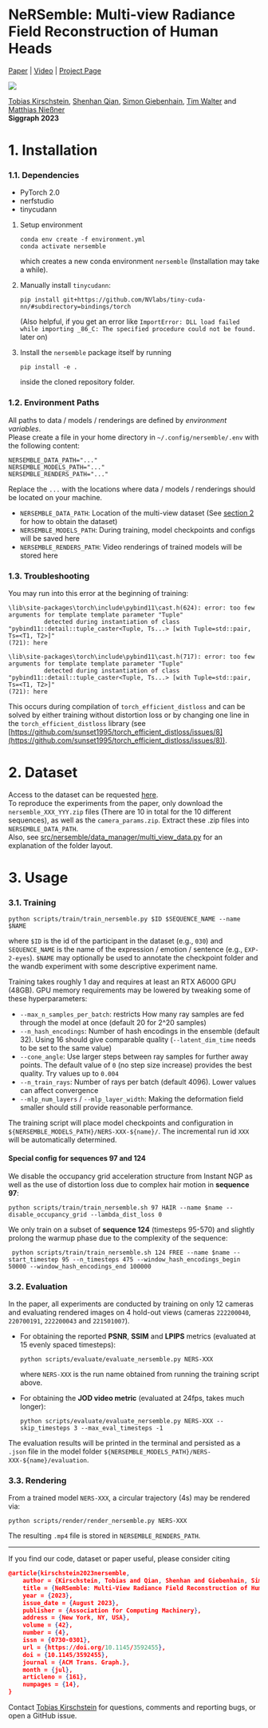 # NeRSemble: Multi-view Radiance Field Reconstruction of Human Heads

[Paper](https://arxiv.org/pdf/2305.03027.pdf) | [Video](https://youtu.be/a-OAWqBzldU) | [Project Page](https://tobias-kirschstein.github.io/nersemble/)

![](static/nersemble_teaser.gif)

[Tobias Kirschstein](https://tobias-kirschstein.github.io/), [Shenhan Qian](https://shenhanqian.github.io), [Simon Giebenhain](https://simongiebenhain.github.io/), [Tim Walter](https://www.linkedin.com/in/tim-walter-7203aa20b/?originalSubdomain=de) and [Matthias Nießner](https://niessnerlab.org/)  
**Siggraph 2023**

# 1. Installation
### 1.1. Dependencies
- PyTorch 2.0
- nerfstudio
- tinycudann


 1. Setup environment
    ```
    conda env create -f environment.yml
    conda activate nersemble
    ```
    which creates a new conda environment `nersemble` (Installation may take a while).


 2. Manually install `tinycudann`:
    ```
    pip install git+https://github.com/NVlabs/tiny-cuda-nn/#subdirectory=bindings/torch
    ```
    (Also helpful, if you get an error like `ImportError: DLL load failed while importing _86_C: The specified procedure could not be found.` later on)


 3. Install the `nersemble` package itself by running 
    ```shell
    pip install -e .
    ```
    inside the cloned repository folder.
    
### 1.2. Environment Paths

All paths to data / models / renderings are defined by _environment variables_.  
Please create a file in your home directory in `~/.config/nersemble/.env` with the following content:
```shell
NERSEMBLE_DATA_PATH="..."
NERSEMBLE_MODELS_PATH="..."
NERSEMBLE_RENDERS_PATH="..."
```
Replace the `...` with the locations where data / models / renderings should be located on your machine.
 - `NERSEMBLE_DATA_PATH`:  Location of the multi-view dataset (See [section 2](#2-dataset) for how to obtain the dataset)
 - `NERSEMBLE_MODELS_PATH`: During training, model checkpoints and configs will be saved here
 - `NERSEMBLE_RENDERS_PATH`: Video renderings of trained models will be stored here

### 1.3. Troubleshooting

You may run into this error at the beginning of training:
```shell
\lib\site-packages\torch\include\pybind11\cast.h(624): error: too few arguments for template template parameter "Tuple"
          detected during instantiation of class "pybind11::detail::tuple_caster<Tuple, Ts...> [with Tuple=std::pair, Ts=<T1, T2>]"
(721): here

\lib\site-packages\torch\include\pybind11\cast.h(717): error: too few arguments for template template parameter "Tuple"
          detected during instantiation of class "pybind11::detail::tuple_caster<Tuple, Ts...> [with Tuple=std::pair, Ts=<T1, T2>]"
(721): here
```
This occurs during compilation of `torch_efficient_distloss` and can be solved by either training without 
distortion loss or by changing one line in the `torch_efficient_distloss` library (see [https://github.com/sunset1995/torch_efficient_distloss/issues/8](https://github.com/sunset1995/torch_efficient_distloss/issues/8)).

# 2. Dataset

Access to the dataset can be requested [here](https://forms.gle/rYRoGNh2ed51TDWX9).  
To reproduce the experiments from the paper, only download the `nersemble_XXX_YYY.zip` files (There are 10 in total for the 10 different sequences), as well as the `camera_params.zip`.
Extract these .zip files into `NERSEMBLE_DATA_PATH`.  
Also, see [src/nersemble/data_manager/multi_view_data.py](src/nersemble/data_manager/multi_view_data.py) for an explanation of the folder layout.
# 3. Usage

### 3.1. Training

```shell
python scripts/train/train_nersemble.py $ID $SEQUENCE_NAME --name $NAME
```

where `$ID` is the id of the participant in the dataset (e.g., `030`) and `SEQUENCE_NAME` is the name of the expression / emotion / sentence (e.g., `EXP-2-eyes`).
`$NAME` may optionally be used to annotate the checkpoint folder and the wandb experiment with some descriptive experiment name. 

Training takes roughly 1 day and requires at least an RTX A6000 GPU (48GB). GPU memory requirements may be lowered by tweaking some of these hyperparameters:
 - `--max_n_samples_per_batch`: restricts How many ray samples are fed through the model at once (default 20 for 2^20 samples)
 - `--n_hash_encodings`: Number of hash encodings in the ensemble (default 32). Using 16 should give comparable quality (`--latent_dim_time` needs to be set to the same value)
 - `--cone_angle`: Use larger steps between ray samples for further away points. The default value of `0` (no step size increase) provides the best quality. Try values up to `0.004`
 - `--n_train_rays`: Number of rays per batch (default 4096). Lower values can affect convergence
 - `--mlp_num_layers` / `--mlp_layer_width`: Making the deformation field smaller should still provide reasonable performance.

The training script will place model checkpoints and configuration in `${NERSEMBLE_MODELS_PATH}/NERS-XXX-${name}/`. The incremental run id `XXX` will be automatically determined.

#### Special config for sequences 97 and 124

We disable the occupancy grid acceleration structure from Instant NGP as well as the use of distortion loss due to complex hair motion in **sequence 97**:
```shell
python scripts/train/train_nersemble.sh 97 HAIR --name $name --disable_occupancy_grid --lambda_dist_loss 0
```

We only train on a subset of **sequence 124** (timesteps 95-570) and slightly prolong the warmup phase due to the complexity of the sequence:
```shell
 python scripts/train/train_nersemble.sh 124 FREE --name $name --start_timestep 95 --n_timesteps 475 --window_hash_encodings_begin 50000 --window_hash_encodings_end 100000
```
### 3.2. Evaluation

In the paper, all experiments are conducted by training on only 12 cameras and evaluating rendered images on 4 hold-out views (cameras `222200040`, `220700191`, `222200043` and `221501007`).

 - For obtaining the reported **PSNR**, **SSIM** and **LPIPS** metrics (evaluated at 15 evenly spaced timesteps):
    ```shell
    python scripts/evaluate/evaluate_nersemble.py NERS-XXX
    ```
    where `NERS-XXX` is the run name obtained from running the training script above.

 - For obtaining the **JOD video metric** (evaluated at 24fps, takes much longer):
    ```shell
    python scripts/evaluate/evaluate_nersemble.py NERS-XXX --skip_timesteps 3 --max_eval_timesteps -1
    ```

The evaluation results will be printed in the terminal and persisted as a `.json` file in the model folder `${NERSEMBLE_MODELS_PATH}/NERS-XXX-${name}/evaluation`. 

### 3.3. Rendering
From a trained model `NERS-XXX`, a circular trajectory (4s) may be rendered via:
```shell
python scripts/render/render_nersemble.py NERS-XXX
```
The resulting `.mp4` file is stored in `NERSEMBLE_RENDERS_PATH`.

<hr>

If you find our code, dataset or paper useful, please consider citing
```json
@article{kirschstein2023nersemble,
    author = {Kirschstein, Tobias and Qian, Shenhan and Giebenhain, Simon and Walter, Tim and Nie\ss{}ner, Matthias},
    title = {NeRSemble: Multi-View Radiance Field Reconstruction of Human Heads},
    year = {2023},
    issue_date = {August 2023},
    publisher = {Association for Computing Machinery},
    address = {New York, NY, USA},
    volume = {42},
    number = {4},
    issn = {0730-0301},
    url = {https://doi.org/10.1145/3592455},
    doi = {10.1145/3592455},
    journal = {ACM Trans. Graph.},
    month = {jul},
    articleno = {161},
    numpages = {14},
}
```

Contact [Tobias Kirschstein](mailto:tobias.kirschstein@tum.de) for questions, comments and reporting bugs, or open a GitHub issue.